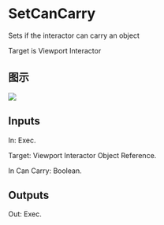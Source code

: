 # SetCanCarry

Sets if the interactor can carry an object

Target is Viewport Interactor

## 图示

![]($-20221218-19310094.png)

## Inputs

In: Exec.

Target: Viewport Interactor Object Reference.

In Can Carry: Boolean.  

## Outputs

Out: Exec.

